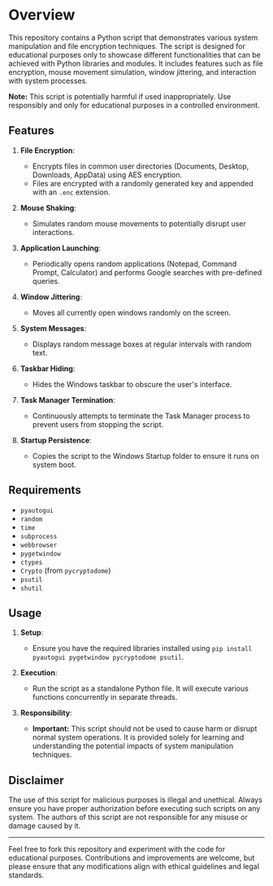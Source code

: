 # Overview

This repository contains a Python script that demonstrates various system manipulation and file encryption techniques. The script is designed for educational purposes only to showcase different functionalities that can be achieved with Python libraries and modules. It includes features such as file encryption, mouse movement simulation, window jittering, and interaction with system processes.

**Note:** This script is potentially harmful if used inappropriately. Use responsibly and only for educational purposes in a controlled environment.

## Features

1. **File Encryption**:
   - Encrypts files in common user directories (Documents, Desktop, Downloads, AppData) using AES encryption.
   - Files are encrypted with a randomly generated key and appended with an `.enc` extension.

2. **Mouse Shaking**:
   - Simulates random mouse movements to potentially disrupt user interactions.

3. **Application Launching**:
   - Periodically opens random applications (Notepad, Command Prompt, Calculator) and performs Google searches with pre-defined queries.

4. **Window Jittering**:
   - Moves all currently open windows randomly on the screen.

5. **System Messages**:
   - Displays random message boxes at regular intervals with random text.

6. **Taskbar Hiding**:
   - Hides the Windows taskbar to obscure the user's interface.

7. **Task Manager Termination**:
   - Continuously attempts to terminate the Task Manager process to prevent users from stopping the script.

8. **Startup Persistence**:
   - Copies the script to the Windows Startup folder to ensure it runs on system boot.

## Requirements

- `pyautogui`
- `random`
- `time`
- `subprocess`
- `webbrowser`
- `pygetwindow`
- `ctypes`
- `Crypto` (from `pycryptodome`)
- `psutil`
- `shutil`

## Usage

1. **Setup**:
   - Ensure you have the required libraries installed using `pip install pyautogui pygetwindow pycryptodome psutil`.

2. **Execution**:
   - Run the script as a standalone Python file. It will execute various functions concurrently in separate threads.

3. **Responsibility**:
   - **Important:** This script should not be used to cause harm or disrupt normal system operations. It is provided solely for learning and understanding the potential impacts of system manipulation techniques.

## Disclaimer

The use of this script for malicious purposes is illegal and unethical. Always ensure you have proper authorization before executing such scripts on any system. The authors of this script are not responsible for any misuse or damage caused by it.

---

Feel free to fork this repository and experiment with the code for educational purposes. Contributions and improvements are welcome, but please ensure that any modifications align with ethical guidelines and legal standards.
